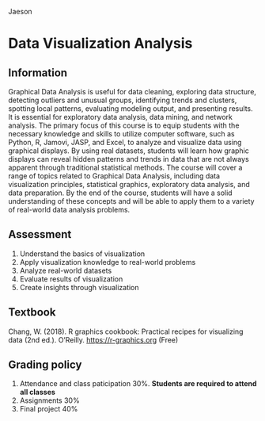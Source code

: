 Jaeson

# Data Visualization Analysis

## Information

Graphical Data Analysis is useful for data cleaning, exploring data structure, detecting outliers and unusual groups, identifying trends and clusters, spotting local patterns, evaluating modeling output, and presenting results. It is essential for exploratory data analysis, data mining, and network analysis. The primary focus of this course is to equip students with the necessary knowledge and skills to utilize computer software, such as Python, R, Jamovi, JASP, and Excel, to analyze and visualize data using graphical displays. By using real datasets, students will learn how graphic displays can reveal hidden patterns and trends in data that are not always apparent through traditional statistical methods. The course will cover a range of topics related to Graphical Data Analysis, including data visualization principles, statistical graphics, exploratory data analysis, and data preparation. By the end of the course, students will have a solid understanding of these concepts and will be able to apply them to a variety of real-world data analysis problems.

## Assessment

1.	Understand the basics of visualization
2.	Apply visualization knowledge to real-world problems
3.	Analyze real-world datasets
4.	Evaluate results of visualization
5.	Create insights through visualization

## Textbook

Chang, W. (2018). R graphics cookbook: Practical recipes for visualizing data (2nd ed.). O’Reilly. https://r-graphics.org (Free)

## Grading policy

1.	Attendance and class paticipation	30%.	__Students are required to attend all classes__
2.	Assignments	30%	
3.	Final project	40%	
